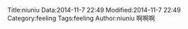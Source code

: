 Title:niuniu
Data:2014-11-7 22:49
Modified:2014-11-7 22:49
Category:feeling
Tags:feeling
Author:niuniu
啊啊啊